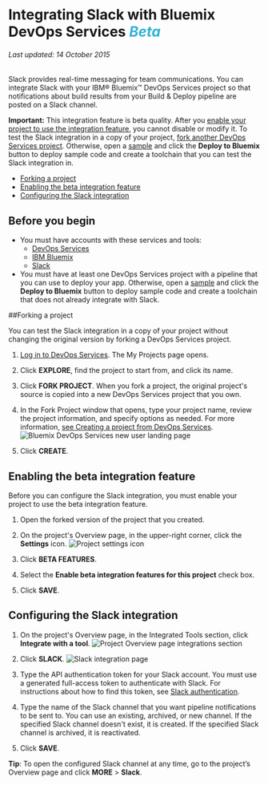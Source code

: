 # Integrating Slack with Bluemix DevOps Services <em><span style="color: #35b2d5">Beta</span></em>

###### Last updated: 14 October 2015

Slack provides real-time messaging for team communications. You can integrate Slack with your IBM&reg; Bluemix&trade; DevOps Services project so that notifications about build results from your Build &amp; Deploy pipeline are posted on a Slack channel. 

**Important:** This integration feature is beta quality. After you [enable your project to use the integration feature](#enabling_the_beta_features), you cannot disable or modify it. To test the Slack integration in a copy of your project, [fork another DevOps Services project](#forking_a_devops_services_project). Otherwise, open a [sample](https://hub.jazz.net/project/idsorg/sample-java-cloudant/overview) and click the **Deploy to Bluemix** button to deploy sample code and create a toolchain that you can test the Slack integration in.


* [Forking a project](#forking_a_devops_services_project)
* [Enabling the beta integration feature](#enabling_the_beta_features)
* [Configuring the Slack integration](#configuring_the_slack_integration)


## Before you begin
* You must have accounts with these services and tools:
   * [DevOps Services](https://hub.jazz.net) 
   * [IBM Bluemix](http://bluemix.net/)
   * [Slack](https://slack.com/) 
* You must have at least one DevOps Services project with a pipeline that you can use to deploy your app. Otherwise, open a [sample](https://hub.jazz.net/project/idsorg/sample-java-cloudant/overview) and click the **Deploy to Bluemix** button to deploy sample code and create a toolchain that does not already integrate with Slack.

<a name='forking_a_devops_services_project'></a>
##Forking a project

You can test the Slack integration in a copy of your project without changing the original version by forking a DevOps Services project.

1. [Log in to DevOps Services](https://hub.jazz.net). The My Projects page opens.

2. Click **EXPLORE**, find the project to start from, and click its name.

3. Click **FORK PROJECT**. When you fork a project, the original project's source is copied into a new DevOps Services project that you own.

4. In the Fork Project window that opens, type your project name, review the project information, and specify options as needed. For more information, [see Creating a project from DevOps Services](/docs/startproject#starting_a_devops_services_project).
![Bluemix DevOps Services new user landing page][1]
 
5. Click **CREATE**.


<a name='enabling_the_beta_features'></a>
## Enabling the beta integration feature

Before you can configure the Slack integration, you must enable your project to use the beta integration feature.

1. Open the forked version of the project that you created.

2. On the project's Overview page, in the upper-right corner, click the **Settings** icon.
![Project settings icon][2]

3. Click **BETA FEATURES**.

4. Select the **Enable beta integration features for this project** check box.

5. Click **SAVE**.


<a name='configuring_the_slack_integration'></a>
## Configuring the Slack integration

1. On the project's Overview page, in the Integrated Tools section, click **Integrate with a tool**. 
![Project Overview page integrations section][3]

2. Click **SLACK**.
![Slack integration page][4]

3. Type the API authentication token for your Slack account. You must use a generated full-access token to authenticate with Slack. For instructions about how to find this token, see [Slack authentication](https://api.slack.com/web#authentication).

4. Type the name of the Slack channel that you want pipeline notifications to be sent to. You can use an existing, archived, or new channel. If the specified Slack channel doesn't exist, it is created. If the specified Slack channel is archived, it is reactivated.

5. Click **SAVE**.

**Tip**: To open the configured Slack channel at any time, go to the project’s Overview page and click **MORE** > **Slack**.



[1]: images/restyle_newprojectwindow.png
[2]: images/project_settings_icon.png
[3]: images/integrations.png
[4]: images/integrate_slack.png
